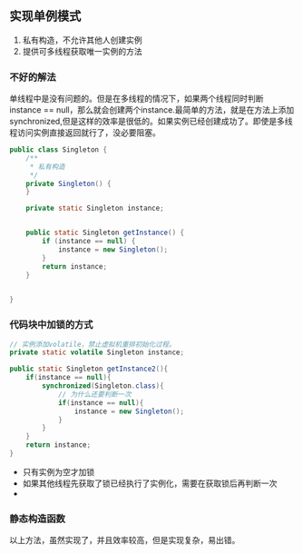 ## 实现单例模式

1. 私有构造，不允许其他人创建实例
2. 提供可多线程获取唯一实例的方法

### 不好的解法

单线程中是没有问题的。但是在多线程的情况下，如果两个线程同时判断 instance == null，那么就会创建两个instance.最简单的方法，就是在方法上添加synchronized,但是这样的效率是很低的。如果实例已经创建成功了。即使是多线程访问实例直接返回就行了，没必要阻塞。

```java
public class Singleton {
    /**
     * 私有构造
     */
    private Singleton() {
    }

    private static Singleton instance;


    public static Singleton getInstance() {
        if (instance == null) {
            instance = new Singleton();
        }
        return instance;
    }

    
}

```

### 代码块中加锁的方式

```java
// 实例添加volatile，禁止虚拟机重排初始化过程。
private static volatile Singleton instance;

public static Singleton getInstance2(){
    if(instance == null){
        synchronized(Singleton.class){
            // 为什么还要判断一次
            if(instance == null){
                instance = new Singleton();
            }
        }    
    }
    return instance;
}
```

* 只有实例为空才加锁
* 如果其他线程先获取了锁已经执行了实例化，需要在获取锁后再判断一次
* 
### 静态构造函数

以上方法，虽然实现了，并且效率较高，但是实现复杂，易出错。
